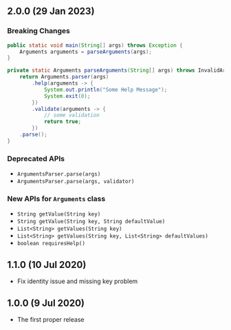 ## 2.0.0 (29 Jan 2023)

### Breaking Changes
```java
public static void main(String[] args) throws Exception {
    Arguments arguments = parseArguments(args);
}

private static Arguments parseArguments(String[] args) throws InvalidArgumentsException {
    return Arguments.parser(args)
        .help(arguments -> {
            System.out.println("Some Help Message");
            System.exit(0);
        })
        .validate(arguments -> {
            // some validation
            return true;
        })
    .parse();
}
```
### Deprecated APIs
  - `ArgumentsParser.parse(args)`
  - `ArgumentsParser.parse(args, validator)`
### New APIs for `Arguments` class
  - `String getValue(String key)`
  - `String getValue(String key, String defaultValue)`
  - `List<String> getValues(String key)`
  - `List<String> getValues(String key, List<String> defaultValues)`
  - `boolean requiresHelp()`

## 1.1.0 (10 Jul 2020)
  - Fix identity issue and missing key problem

## 1.0.0 (9 Jul 2020)
  - The first proper release